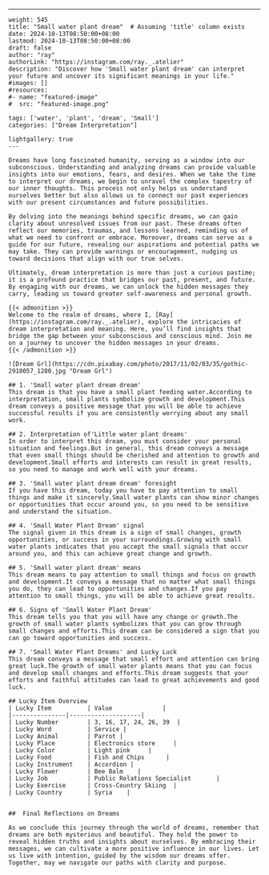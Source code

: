 ---
    weight: 545
    title: "Small water plant dream"  # Assuming 'title' column exists
    date: 2024-10-13T08:50:00+08:00
    lastmod: 2024-10-13T08:50:00+08:00
    draft: false
    author: "ray"
    authorLink: "https://instagram.com/ray._.atelier"
    description: "Discover how 'Small water plant dream' can interpret your future and uncover its significant meanings in your life."
    #images: []
    #resources:
    #- name: "featured-image"
    #  src: "featured-image.png"
    
    tags: ['water', 'plant', 'dream', 'Small']
    categories: ["Dream Interpretation"]
    
    lightgallery: true
    ---
    
    Dreams have long fascinated humanity, serving as a window into our subconscious. Understanding and analyzing dreams can provide valuable insights into our emotions, fears, and desires. When we take the time to interpret our dreams, we begin to unravel the complex tapestry of our inner thoughts. This process not only helps us understand ourselves better but also allows us to connect our past experiences with our present circumstances and future possibilities.
    
    By delving into the meanings behind specific dreams, we can gain clarity about unresolved issues from our past. These dreams often reflect our memories, traumas, and lessons learned, reminding us of what we need to confront or embrace. Moreover, dreams can serve as a guide for our future, revealing our aspirations and potential paths we may take. They can provide warnings or encouragement, nudging us toward decisions that align with our true selves.
    
    Ultimately, dream interpretation is more than just a curious pastime; it is a profound practice that bridges our past, present, and future. By engaging with our dreams, we can unlock the hidden messages they carry, leading us toward greater self-awareness and personal growth.
    
    {{< admonition >}}
    Welcome to the realm of dreams, where I, [Ray](https://instagram.com/ray._.atelier), explore the intricacies of dream interpretation and meaning. Here, you’ll find insights that bridge the gap between your subconscious and conscious mind. Join me on a journey to uncover the hidden messages in your dreams.
    {{< /admonition >}}
    
    ![Dream Grl](https://cdn.pixabay.com/photo/2017/11/02/03/35/gothic-2910057_1280.jpg "Dream Grl")
    
    ## 1. 'Small water plant dream dream'
    This dream is that you have a small plant feeding water.According to interpretation, small plants symbolize growth and development.This dream conveys a positive message that you will be able to achieve successful results if you are consistently worrying about any small work.
    
    ## 2. Interpretation of'Little water plant dreams'
    In order to interpret this dream, you must consider your personal situation and feelings.But in general, this dream conveys a message that even small things should be cherished and attention to growth and development.Small efforts and interests can result in great results, so you need to manage and work well with your dreams.
    
    ## 3. 'Small water plant dream dream' foresight
    If you have this dream, today you have to pay attention to small things and make it sincerely.Small water plants can show minor changes or opportunities that occur around you, so you need to be sensitive and understand the situation.
    
    ## 4. 'Small Water Plant Dream' signal
    The signal given in this dream is a sign of small changes, growth opportunities, or success in your surroundings.Growing with small water plants indicates that you accept the small signals that occur around you, and this can achieve great change and growth.
    
    ## 5. 'Small water plant dream' means
    This dream means to pay attention to small things and focus on growth and development.It conveys a message that no matter what small things you do, they can lead to opportunities and changes.If you pay attention to small things, you will be able to achieve great results.
    
    ## 6. Signs of 'Small Water Plant Dream'
    This dream tells you that you will have any change or growth.The growth of small water plants symbolizes that you can grow through small changes and efforts.This dream can be considered a sign that you can go toward opportunities and success.
    
    ## 7. 'Small Water Plant Dreams' and Lucky Luck
    This dream conveys a message that small effort and attention can bring great luck.The growth of small water plants means that you can focus and develop small changes and efforts.This dream suggests that your efforts and faithful attitudes can lead to great achievements and good luck.
    
    ## Lucky Item Overview
    | Lucky Item          | Value              |
    |---------------|--------------------|
    | Lucky Number        | 3, 16, 17, 24, 26, 39  |
    | Lucky Word          | Service |
    | Lucky Animal        | Parrot |
    | Lucky Place         | Electronics store     |
    | Lucky Color         | Light pink     |
    | Lucky Food          | Fish and Chips      |
    | Lucky Instrument    | Accordion |
    | Lucky Flower        | Bee Balm    |
    | Lucky Job           | Public Relations Specialist       |
    | Lucky Exercise      | Cross-Country Skiing  |
    | Lucky Country       | Syria    |
    
    
    ##  Final Reflections on Dreams
    
    As we conclude this journey through the world of dreams, remember that dreams are both mysterious and beautiful. They hold the power to reveal hidden truths and insights about ourselves. By embracing their messages, we can cultivate a more positive influence in our lives. Let us live with intention, guided by the wisdom our dreams offer. Together, may we navigate our paths with clarity and purpose.
    
